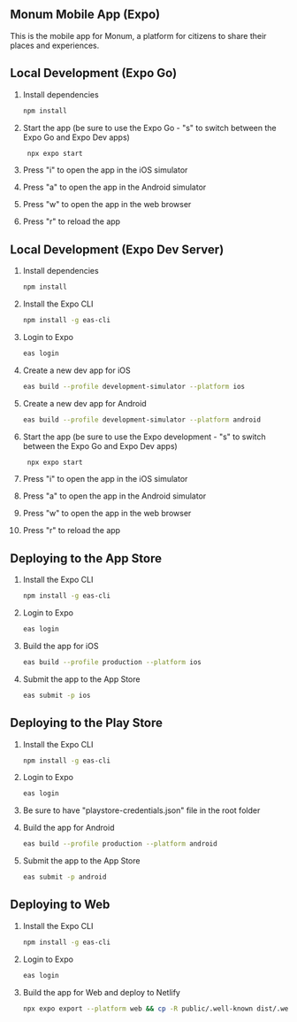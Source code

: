 ## Monum Mobile App (Expo)

This is the mobile app for Monum, a platform for citizens to share their places and experiences.

## Local Development (Expo Go)

1. Install dependencies

   ```bash
   npm install
   ```

2. Start the app (be sure to use the Expo Go - "s" to switch between the Expo Go and Expo Dev apps)

   ```bash
    npx expo start
   ```

3. Press "i" to open the app in the iOS simulator

4. Press "a" to open the app in the Android simulator

5. Press "w" to open the app in the web browser

6. Press "r" to reload the app

## Local Development (Expo Dev Server)

1. Install dependencies

   ```bash
   npm install
   ```

2. Install the Expo CLI

   ```bash
   npm install -g eas-cli
   ```

3. Login to Expo

   ```bash
   eas login
   ```

4. Create a new dev app for iOS

   ```bash
   eas build --profile development-simulator --platform ios
   ```

5. Create a new dev app for Android

   ```bash
   eas build --profile development-simulator --platform android
   ```

6. Start the app (be sure to use the Expo development - "s" to switch between the Expo Go and Expo Dev apps)

   ```bash
    npx expo start
   ```

7. Press "i" to open the app in the iOS simulator

8. Press "a" to open the app in the Android simulator

9. Press "w" to open the app in the web browser

10. Press "r" to reload the app

## Deploying to the App Store

1. Install the Expo CLI

   ```bash
   npm install -g eas-cli
   ```

2. Login to Expo

   ```bash
   eas login
   ```

3. Build the app for iOS

   ```bash
   eas build --profile production --platform ios
   ```

4. Submit the app to the App Store

   ```bash
   eas submit -p ios
   ```

## Deploying to the Play Store

1. Install the Expo CLI

   ```bash
   npm install -g eas-cli
   ```

2. Login to Expo

   ```bash
   eas login
   ```

3. Be sure to have "playstore-credentials.json" file in the root folder

4. Build the app for Android

   ```bash
   eas build --profile production --platform android
   ```

5. Submit the app to the App Store

   ```bash
   eas submit -p android
   ```

## Deploying to Web

1. Install the Expo CLI

   ```bash
   npm install -g eas-cli
   ```

2. Login to Expo

   ```bash
   eas login
   ```

3. Build the app for Web and deploy to Netlify

   ```bash
   npx expo export --platform web && cp -R public/.well-known dist/.well-known && netlify deploy --dir dist --prod
   ```
